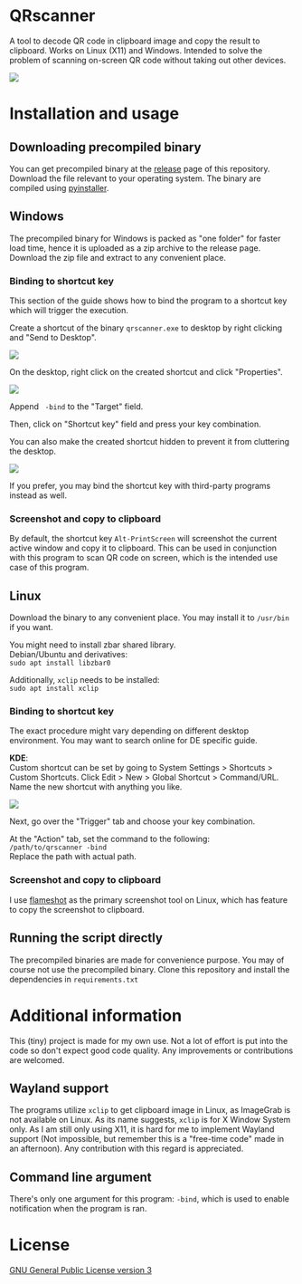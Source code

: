 # QRscanner
A tool to decode QR code in clipboard image and copy the result to clipboard. Works on Linux (X11) and Windows. Intended to solve the problem of scanning on-screen QR code without taking out other devices.

![](../assets/demo.gif?raw=true)

# Installation and usage
## Downloading precompiled binary
You can get precompiled binary at the [release](https://github.com/TheNooB2706/qrscanner/releases) page of this repository. Download the file relevant to your operating system. The binary are compiled using [pyinstaller](https://github.com/pyinstaller/pyinstaller).

## Windows
The precompiled binary for Windows is packed as "one folder" for faster load time, hence it is uploaded as a zip archive to the release page. Download the zip file and extract to any convenient place.
### Binding to shortcut key
This section of the guide shows how to bind the program to a shortcut key which will trigger the execution.

Create a shortcut of the binary `qrscanner.exe` to desktop by right clicking and "Send to Desktop".

![](../assets/createdesktopshortcut.png?raw=true)

On the desktop, right click on the created shortcut and click "Properties".

![](../assets/properties.png?raw=true)

Append ` -bind` to the "Target" field.

Then, click on "Shortcut key" field and press your key combination.

You can also make the created shortcut hidden to prevent it from cluttering the desktop.

![](../assets/hidden.png?raw=true)

If you prefer, you may bind the shortcut key with third-party programs instead as well.

### Screenshot and copy to clipboard
By default, the shortcut key `Alt-PrintScreen` will screenshot the current active window and copy it to clipboard. This can be used in conjunction with this program to scan QR code on screen, which is the intended use case of this program.

## Linux
Download the binary to any convenient place. You may install it to `/usr/bin` if you want.

You might need to install zbar shared library.  
Debian/Ubuntu and derivatives:  
```sudo apt install libzbar0```

Additionally, `xclip` needs to be installed:  
```sudo apt install xclip```

### Binding to shortcut key
The exact procedure might vary depending on different desktop environment. You may want to search online for DE specific guide.

**KDE**:  
Custom shortcut can be set by going to System Settings > Shortcuts > Custom Shortcuts. Click Edit > New > Global Shortcut > Command/URL. Name the new shortcut with anything you like.

![](../assets/newshortcutkde.png?raw=true)

Next, go over the "Trigger" tab and choose your key combination.

At the "Action" tab, set the command to the following:  
```/path/to/qrscanner -bind```  
Replace the path with actual path.

### Screenshot and copy to clipboard
I use [flameshot](https://flameshot.org/) as the primary screenshot tool on Linux, which has feature to copy the screenshot to clipboard.

## Running the script directly
The precompiled binaries are made for convenience purpose. You may of course not use the precompiled binary. Clone this repository and install the dependencies in `requirements.txt`

# Additional information
This (tiny) project is made for my own use. Not a lot of effort is put into the code so don't expect good code quality. Any improvements or contributions are welcomed.

## Wayland support
The programs utilize `xclip` to get clipboard image in Linux, as ImageGrab is not available on Linux. As its name suggests, `xclip` is for X Window System only. As I am still only using X11, it is hard for me to implement Wayland support (Not impossible, but remember this is a "free-time code" made in an afternoon). Any contribution with this regard is appreciated.

## Command line argument
There's only one argument for this program: `-bind`, which is used to enable notification when the program is ran.

# License
[GNU General Public License version 3](https://opensource.org/licenses/GPL-3.0)